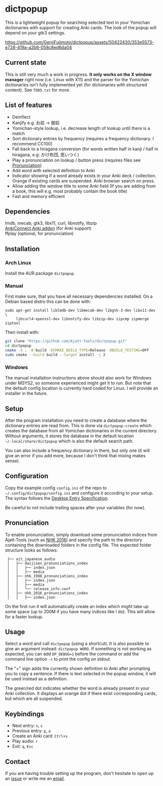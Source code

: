 # dictpopup

This is a lightweight popup for searching selected text in your Yomichan dictionaries with support for creating Anki
cards. The look of the popup will depend on your gtk3 settings.

https://github.com/GenjiFujimoto/dictpopup/assets/50422430/353e5573-e728-419a-a2b8-058c8ed6da04

## Current state

This is still very much a work in progress.
**It only works on the X window manager** right now (i.e. Linux with X11) and the parser for the Yomichan dictionaries
isn't fully implemented yet (for dictionaries with structured content).
See `TODO.txt` for more.

## List of features

* Deinflect
* Kanjify e.g. お前 -> 御前
* Yomichan-style lookup, i.e. decrease length of lookup until there is a match
* Sort dictionary entries by frequency (requires a frequency dictionary. I recommend CC100)
* Fall back to a hiragana conversion (for words written half in kanji / half in hiragana, e.g: かけ布団, 思いつく)
* Play a pronunciation on lookup / button press (requires files see [Pronunciation](#pronunciation))
* Add word with selected definition to Anki
* Indicator showing if a word already exists in your Anki deck / collection. Orange if existing cards are suspended.
  Anki browser search on press.
* Allow adding the window title to some Anki field (If you are adding from a book, this will e.g. most probably contain
  the book title)
* Fast and memory efficient

## Dependencies

lmdb, mecab, gtk3, libx11, curl, libnotify, libzip\
[AnkiConnect Anki addon](https://ankiweb.net/shared/info/2055492159) (for Anki support)\
ffplay (optional, for pronunciation)

## Installation

### Arch Linux

Install the AUR package `dictpopup`.

### Manual

First make sure, that you have all necessary dependencies installed. On a Debian based distro this can be done with:

```
sudo apt-get install liblmdb-dev libmecab-dev libgtk-3-dev libx11-dev \
     libcurl4-openssl-dev libnotify-dev libzip-dev zipcmp zipmerge ziptool
```

Then install with:

```bash
git clone "https://github.com/Ajatt-Tools/dictpopup.git"
cd dictpopup
cmake -S . -B build -DCMAKE_BUILD_TYPE=Release -DBUILD_TESTING=OFF
sudo cmake --build build --target install -j 2
```

### Windows

The manual installation instructions above should also work for Windows under MSYS2, so someone
experienced might get it to run. But note that the default config location is currently hard coded for Linux.
I will provide an installer in the future.

## Setup

After the program installation you need to create a database where the dictionary entries are read from.
This is done via `dictpopup-create` which creates the database from all Yomichan dictionaries in the current directory.
Without arguments, it stores the database in the default location `~/.local/share/dictpopup` which is also the default
search path.

You can also include a frequency dictionary in there, but only one (it will give an error if you add more, because I
don't think that mixing makes sense).

## Configuration

Copy the example config `config.ini` of the repo to `~/.config/dictpopup/config.ini` and configure it according to your
setup.
The syntax follows the [Desktop Entry Specification](http://freedesktop.org/Standards/desktop-entry-spec).

Be careful to not include trailing spaces after your variables (for now).

## Pronunciation

To enable pronunciation, simply download some pronunciation indices from Ajatt-Tools (such
as [NHK 2016](https://github.com/Ajatt-Tools/nhk_2016_pronunciations_index))
and specify the path to the directory containing the downloaded folders in the config file. The expected folder
structure looks as follows:

```
 ├── ajt_japanese_audio
 │   ├── daijisen_pronunciations_index
 │   │   ├── index.json
 │   │   ├── media
 │   ├── nhk_1998_pronunciations_index
 │   │   ├── index.json
 │   │   ├── media
 │   │   └── release_info.conf
 │   ├── nhk_2016_pronunciations_index
 │   │   ├── index.json
```

On the first run it will automatically create an index which might take up some space (up to 200M if you have many
indices like I do).
This will allow for a faster lookup.

## Usage

Select a word and call `dictpopup` (using a shortcut). It is also possible to give an argument
instead: `dictpopup WORD`.
If something is not working as expected, you can add `DP_DEBUG=1` before the command or add the command line option `-c`
to print the config on stdout.

The "+" sign adds the currently shown definition to Anki after prompting you to copy a sentence.
If there is text selected in the popup window, it will be used instead as a definition.

The green/red dot indicates whether the word is already present in your Anki collection.
It displays an orange dot if there exist corresponding cards, but which are all suspended.

## Keybindings

- Next entry: `n`, `s`
- Previous entry: `p`, `a`
- Create an Anki card: `Ctrl+s`
- Play audio: `r`
- Exit: `q`, `Esc`

## Contact

If you are having trouble setting up the program, don't hesitate to open up
an [issue](https://github.com/btrkeks/dictpopup/issues) or write me an [email](mailto:butterkeks@fedora.email).
